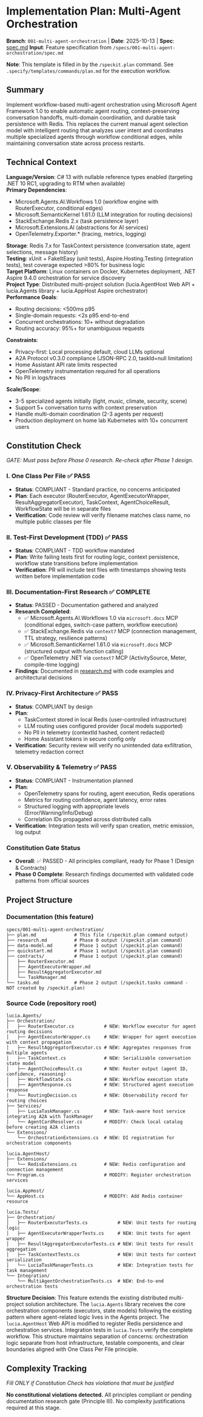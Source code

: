 # Implementation Plan: Multi-Agent Orchestration

**Branch**: `001-multi-agent-orchestration` | **Date**: 2025-10-13 | **Spec**: [spec.md](./spec.md)
**Input**: Feature specification from `/specs/001-multi-agent-orchestration/spec.md`

**Note**: This template is filled in by the `/speckit.plan` command. See `.specify/templates/commands/plan.md` for the execution workflow.

## Summary

Implement workflow-based multi-agent orchestration using Microsoft Agent Framework 1.0 to enable automatic agent routing, context-preserving conversation handoffs, multi-domain coordination, and durable task persistence with Redis. This replaces the current manual agent selection model with intelligent routing that analyzes user intent and coordinates multiple specialized agents through workflow conditional edges, while maintaining conversation state across process restarts.

## Technical Context

**Language/Version**: C# 13 with nullable reference types enabled (targeting .NET 10 RC1, upgrading to RTM when available)  
**Primary Dependencies**: 
- Microsoft.Agents.AI.Workflows 1.0 (workflow engine with RouterExecutor, conditional edges)
- Microsoft.SemanticKernel 1.61.0 (LLM integration for routing decisions)
- StackExchange.Redis 2.x (task persistence layer)
- Microsoft.Extensions.AI (abstractions for AI services)
- OpenTelemetry.Exporter.* (tracing, metrics, logging)

**Storage**: Redis 7.x for TaskContext persistence (conversation state, agent selections, message history)  
**Testing**: xUnit + FakeItEasy (unit tests), Aspire.Hosting.Testing (integration tests), test coverage expected >80% for business logic  
**Target Platform**: Linux containers on Docker, Kubernetes deployment, .NET Aspire 9.4.0 orchestration for service discovery  
**Project Type**: Distributed multi-project solution (lucia.AgentHost Web API + lucia.Agents library + lucia.AppHost Aspire orchestrator)  
**Performance Goals**: 
- Routing decisions: <500ms p95
- Single-domain requests: <2s p95 end-to-end
- Concurrent orchestrations: 10+ without degradation
- Routing accuracy: 95%+ for unambiguous requests

**Constraints**: 
- Privacy-first: Local processing default, cloud LLMs optional
- A2A Protocol v0.3.0 compliance (JSON-RPC 2.0, taskId=null limitation)
- Home Assistant API rate limits respected
- OpenTelemetry instrumentation required for all operations
- No PII in logs/traces

**Scale/Scope**: 
- 3-5 specialized agents initially (light, music, climate, security, scene)
- Support 5+ conversation turns with context preservation
- Handle multi-domain coordination (2-3 agents per request)
- Production deployment on home lab Kubernetes with 10+ concurrent users

## Constitution Check

*GATE: Must pass before Phase 0 research. Re-check after Phase 1 design.*

### I. One Class Per File ✅ PASS
- **Status**: COMPLIANT - Standard practice, no concerns anticipated
- **Plan**: Each executor (RouterExecutor, AgentExecutorWrapper, ResultAggregatorExecutor), TaskContext, AgentChoiceResult, WorkflowState will be in separate files
- **Verification**: Code review will verify filename matches class name, no multiple public classes per file

### II. Test-First Development (TDD) ✅ PASS
- **Status**: COMPLIANT - TDD workflow mandated
- **Plan**: Write failing tests first for routing logic, context persistence, workflow state transitions before implementation
- **Verification**: PR will include test files with timestamps showing tests written before implementation code

### III. Documentation-First Research ✅ COMPLETE
- **Status**: PASSED - Documentation gathered and analyzed
- **Research Completed**:
  - ✅ Microsoft.Agents.AI.Workflows 1.0 via `microsoft.docs` MCP (conditional edges, switch-case pattern, workflow execution)
  - ✅ StackExchange.Redis via `context7` MCP (connection management, TTL strategy, resilience patterns)
  - ✅ Microsoft.SemanticKernel 1.61.0 via `microsoft.docs` MCP (structured output with function calling)
  - ✅ OpenTelemetry .NET via `context7` MCP (ActivitySource, Meter, compile-time logging)
- **Findings**: Documented in [research.md](./research.md) with code examples and architectural decisions

### IV. Privacy-First Architecture ✅ PASS
- **Status**: COMPLIANT by design
- **Plan**: 
  - TaskContext stored in local Redis (user-controlled infrastructure)
  - LLM routing uses configured provider (local models supported)
  - No PII in telemetry (contextId hashed, content redacted)
  - Home Assistant tokens in secure config only
- **Verification**: Security review will verify no unintended data exfiltration, telemetry redaction correct

### V. Observability & Telemetry ✅ PASS
- **Status**: COMPLIANT - Instrumentation planned
- **Plan**: 
  - OpenTelemetry spans for routing, agent execution, Redis operations
  - Metrics for routing confidence, agent latency, error rates
  - Structured logging with appropriate levels (Error/Warning/Info/Debug)
  - Correlation IDs propagated across distributed calls
- **Verification**: Integration tests will verify span creation, metric emission, log output

### Constitution Gate Status
- **Overall**: ✅ PASSED - All principles compliant, ready for Phase 1 (Design & Contracts)
- **Phase 0 Complete**: Research findings documented with validated code patterns from official sources

## Project Structure

### Documentation (this feature)

```
specs/001-multi-agent-orchestration/
├── plan.md              # This file (/speckit.plan command output)
├── research.md          # Phase 0 output (/speckit.plan command)
├── data-model.md        # Phase 1 output (/speckit.plan command)
├── quickstart.md        # Phase 1 output (/speckit.plan command)
├── contracts/           # Phase 1 output (/speckit.plan command)
│   ├── RouterExecutor.md
│   ├── AgentExecutorWrapper.md
│   ├── ResultAggregatorExecutor.md
│   └── TaskManager.md
└── tasks.md             # Phase 2 output (/speckit.tasks command - NOT created by /speckit.plan)
```

### Source Code (repository root)

```
lucia.Agents/
├── Orchestration/
│   ├── RouterExecutor.cs           # NEW: Workflow executor for agent routing decisions
│   ├── AgentExecutorWrapper.cs     # NEW: Wrapper for agent execution with context propagation
│   ├── ResultAggregatorExecutor.cs # NEW: Aggregates responses from multiple agents
│   ├── TaskContext.cs              # NEW: Serializable conversation state model
│   ├── AgentChoiceResult.cs        # NEW: Router output (agent ID, confidence, reasoning)
│   ├── WorkflowState.cs            # NEW: Workflow execution state
│   ├── AgentResponse.cs            # NEW: Structured agent execution response
│   └── RoutingDecision.cs          # NEW: Observability record for routing choices
├── Services/
│   ├── LuciaTaskManager.cs         # NEW: Task-aware host service integrating A2A with TaskManager
│   └── AgentCardResolver.cs        # MODIFY: Check local catalog before creating A2A clients
└── Extensions/
    └── OrchestrationExtensions.cs  # NEW: DI registration for orchestration components

lucia.AgentHost/
├── Extensions/
│   └── RedisExtensions.cs          # NEW: Redis configuration and connection management
└── Program.cs                      # MODIFY: Register orchestration services

lucia.AppHost/
└── AppHost.cs                      # MODIFY: Add Redis container resource

lucia.Tests/
├── Orchestration/
│   ├── RouterExecutorTests.cs           # NEW: Unit tests for routing logic
│   ├── AgentExecutorWrapperTests.cs     # NEW: Unit tests for agent wrapper
│   ├── ResultAggregatorExecutorTests.cs # NEW: Unit tests for result aggregation
│   ├── TaskContextTests.cs              # NEW: Unit tests for context serialization
│   └── LuciaTaskManagerTests.cs         # NEW: Integration tests for task management
└── Integration/
    └── MultiAgentOrchestrationTests.cs  # NEW: End-to-end orchestration tests
```

**Structure Decision**: This feature extends the existing distributed multi-project solution architecture. The `lucia.Agents` library receives the core orchestration components (executors, state models) following the existing pattern where agent-related logic lives in the Agents project. The `lucia.AgentHost` Web API is modified to register Redis persistence and orchestration services. Integration tests in `lucia.Tests` verify the complete workflow. This structure maintains separation of concerns: orchestration logic separate from host infrastructure, testable components, and clear boundaries aligned with One Class Per File principle.

## Complexity Tracking

*Fill ONLY if Constitution Check has violations that must be justified*

**No constitutional violations detected.** All principles compliant or pending documentation research gate (Principle III). No complexity justifications required at this stage.
